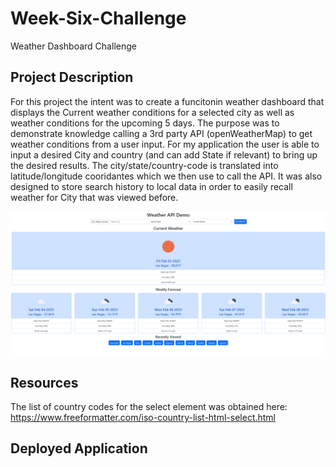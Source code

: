 # Week-Six-Challenge
Weather Dashboard Challenge

## Project Description
For this project the intent was to create a funcitonin weather dashboard that displays the Current weather conditions for a selected city as well as weather conditions for the upcoming 5 days. The purpose was to demonstrate knowledge  calling a 3rd party API (openWeatherMap) to get weather conditions from a user input. For my application the user is able to input a desired City and country (and can add State if relevant) to bring up the desired results. The city/state/country-code is translated into latitude/longitude cooridantes which we then use to call the API. It was also designed to store search history to local data in order to easily recall weather for City that was viewed before.

![alt text](assets/images/Screenshot.png)

## Resources
The list of country codes for the select element was obtained here: https://www.freeformatter.com/iso-country-list-html-select.html

## Deployed Application
